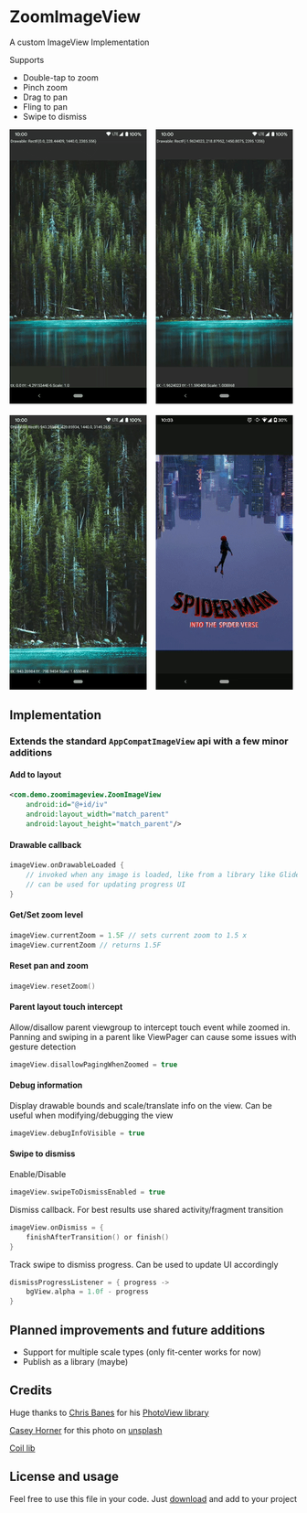 # ZoomImageView

A custom ImageView Implementation

Supports
- Double-tap to zoom
- Pinch zoom
- Drag to pan
- Fling to pan
- Swipe to dismiss

![Double tap](media/double_tap.gif)
&nbsp;&nbsp;
![Pinch to zoom](media/pinch.gif)
&nbsp;&nbsp;  
![Pan](media/pan.gif)
&nbsp;&nbsp;
![Swipe to dismiss](media/swipe_dismiss.gif)

## Implementation

### Extends the standard `AppCompatImageView` api with a few minor additions

#### Add to layout
```xml
<com.demo.zoomimageview.ZoomImageView
    android:id="@+id/iv"
    android:layout_width="match_parent"
    android:layout_height="match_parent"/>
```
#### Drawable callback
```kotlin
imageView.onDrawableLoaded {
    // invoked when any image is loaded, like from a library like Glide, picasso or coil
    // can be used for updating progress UI
}
```
#### Get/Set zoom level
```kotlin
imageView.currentZoom = 1.5F // sets current zoom to 1.5 x
imageView.currentZoom // returns 1.5F
```
#### Reset pan and zoom
```kotlin
imageView.resetZoom()
```
#### Parent layout touch intercept
Allow/disallow parent viewgroup to intercept touch event while zoomed in. 
Panning and swiping in a parent like ViewPager can cause some issues with gesture detection
```kotlin
imageView.disallowPagingWhenZoomed = true
```
#### Debug information
Display drawable bounds and scale/translate info on the view.
Can be useful when modifying/debugging the view
```kotlin
imageView.debugInfoVisible = true
```
#### Swipe to dismiss

Enable/Disable
```kotlin
imageView.swipeToDismissEnabled = true
```
Dismiss callback. For best results use shared activity/fragment transition
```kotlin
imageView.onDismiss = {
    finishAfterTransition() or finish()
}
```
Track swipe to dismiss progress. Can be used to update UI accordingly
```kotlin
dismissProgressListener = { progress ->
    bgView.alpha = 1.0f - progress
}
```
## Planned improvements and future additions

- Support for multiple scale types (only fit-center works for now)
- Publish as a library (maybe)

## Credits
Huge thanks to [Chris Banes](https://chris.banes.dev) for his [PhotoView library](https://github.com/chrisbanes/PhotoView) 

[Casey Horner](https://unsplash.com/@mischievous_penguins) for this photo on [unsplash](https://unsplash.com/photos/1sim8ojvCbE?utm_source=twitter&utm_medium=referral&utm_content=photos-page-share)

[Coil lib](https://coil-kt.github.io/coil/)
 
## License and usage

Feel free to use this file in your code. Just [download](app/src/main/java/com/demo/zoomimageview/ZoomImageView.kt) and add to your project

